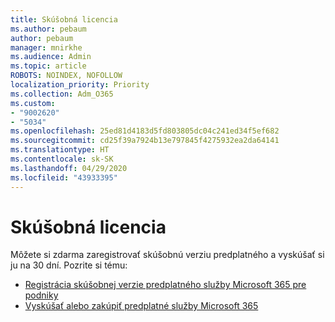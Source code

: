 ```yaml
---
title: Skúšobná licencia
ms.author: pebaum
author: pebaum
manager: mnirkhe
ms.audience: Admin
ms.topic: article
ROBOTS: NOINDEX, NOFOLLOW
localization_priority: Priority
ms.collection: Adm_O365
ms.custom:
- "9002620"
- "5034"
ms.openlocfilehash: 25ed81d4183d5fd803805dc04c241ed34f5ef682
ms.sourcegitcommit: cd25f39a7924b13e797845f4275932ea2da64141
ms.translationtype: HT
ms.contentlocale: sk-SK
ms.lasthandoff: 04/29/2020
ms.locfileid: "43933395"
---
```

# <a name="trial-license"></a>Skúšobná licencia

Môžete si zdarma zaregistrovať skúšobnú verziu predplatného a vyskúšať si ju na 30 dní. Pozrite si tému:

- [Registrácia skúšobnej verzie predplatného služby Microsoft 365 pre podniky](https://docs.microsoft.com/microsoft-365/commerce/sign-up-for-office-365-trial?view=o365-worldwide)
- [Vyskúšať alebo zakúpiť predplatné služby Microsoft 365](https://docs.microsoft.com/microsoft-365/commerce/try-or-buy-microsoft-365?view=o365-worldwide)
